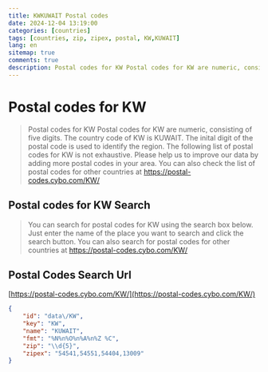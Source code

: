 ```yaml
---
title: KWKUWAIT Postal codes 
date: 2024-12-04 13:19:00
categories: [countries]
tags: [countries, zip, zipex, postal, KW,KUWAIT]
lang: en
sitemap: true
comments: true
description: Postal codes for KW Postal codes for KW are numeric, consisting of five digits. The country code of KW is KUWAIT. The inital digit of the postal code is used to identify the region. The following list of postal codes for KW is not exhaustive. Please help us to improve our data by adding more postal codes in your area. You can also check the list of postal codes for other countries at https://postal-codes.cybo.com/KW/
---
```


# Postal codes for KW
> Postal codes for KW Postal codes for KW are numeric, consisting of five digits. The country code of KW is KUWAIT. The inital digit of the postal code is used to identify the region. The following list of postal codes for KW is not exhaustive. Please help us to improve our data by adding more postal codes in your area. You can also check the list of postal codes for other countries at https://postal-codes.cybo.com/KW/

## Postal codes for KW Search 
> You can search for postal codes for KW using the search box below. Just enter the name of the place you want to search and click the search button. You can also search for postal codes for other countries at https://postal-codes.cybo.com/KW/

## Postal Codes Search Url

[https://postal-codes.cybo.com/KW/](https://postal-codes.cybo.com/KW/)
```json
{
    "id": "data\/KW",
    "key": "KW",
    "name": "KUWAIT",
    "fmt": "%N%n%O%n%A%n%Z %C",
    "zip": "\\d{5}",
    "zipex": "54541,54551,54404,13009"
}
```
